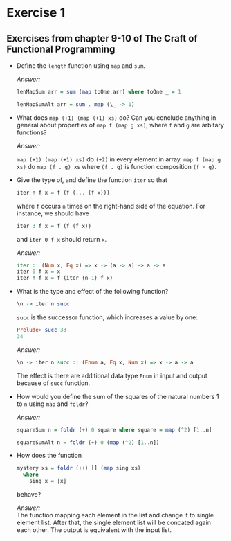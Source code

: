 # Exercise 1

## Exercises from chapter 9-10 of The Craft of Functional Programming

- Define the `length` function using `map` and `sum`.

  _Answer:_

  ```haskell
  lenMapSum arr = sum (map toOne arr) where toOne _ = 1
  ```

  ```haskell
  lenMapSumAlt arr = sum . map (\_ -> 1)
  ```

- What does `map (+1) (map (+1) xs)` do? Can you conclude anything in general
  about properties of `map f (map g xs)`, where `f` and `g` are arbitary
  functions?

  _Answer:_

  `map (+1) (map (+1) xs)` do `(+2)` in every element in array.
  `map f (map g xs)` do `map (f . g) xs` where `(f . g)` is function composition
  `(f ∘ g)`.

- Give the type of, and define the function `iter` so that

  ```haskell
  iter n f x = f (f (... (f x)))
  ```

  where `f` occurs `n` times on the right-hand side of the equation. For
  instance, we should have

  ```haskell
  iter 3 f x = f (f (f x))
  ```

  and `iter 0 f x` should return `x`.

  _Answer:_

  ```haskell
  iter :: (Num x, Eq x) => x -> (a -> a) -> a -> a
  iter 0 f x = x
  iter n f x = f (iter (n-1) f x)
  ```

- What is the type and effect of the following function?

  ```haskell
  \n -> iter n succ
  ```

  `succ` is the successor function, which increases a value by one:

  ```haskell
  Prelude> succ 33
  34
  ```

  _Answer:_

  ```haskell
  \n -> iter n succ :: (Enum a, Eq x, Num x) => x -> a -> a
  ```

  The effect is there are additional data type `Enum` in input and output
  because of `succ` function.

- How would you define the sum of the squares of the natural numbers 1 to `n`
  using `map` and `foldr`?

  _Answer:_

  ```haskell
  squareSum n = foldr (+) 0 square where square = map (^2) [1..n]
  ```

  ```haskell
  squareSumAlt n = foldr (+) 0 (map (^2) [1..n])
  ```

- How does the function

  ```haskell
  mystery xs = foldr (++) [] (map sing xs)
    where
      sing x = [x]
  ```

  behave?

  _Answer:_\
  The function mapping each element in the list and change it to single element
  list. After that, the single element list will be concated again each other.
  The output is equivalent with the input list.
